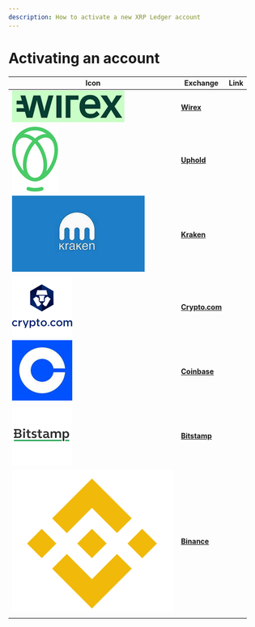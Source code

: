 ```yaml
---
description: How to activate a new XRP Ledger account
---
```


# Activating an account

| Icon                                                                  | Exchange                                                                                                | Link |
| --------------------------------------------------------------------- | ------------------------------------------------------------------------------------------------------- | ---- |
| ![](../.gitbook/assets/wirex.png)                                     | ****[**Wirex**](../getting-started-with-xumm/activating-an-account/from-wirex-to-xumm.md)****           |      |
| <img src="../.gitbook/assets/image (1).png" alt="" data-size="line">  | ****[**Uphold**](../getting-started-with-xumm/activating-an-account/from-uphold-to-xumm.md)****         |      |
| ![](<../.gitbook/assets/image (1) (2).png>)                           | ****[**Kraken**](../getting-started-with-xumm/activating-an-account/from-uphold-to-xumm.md)****         |      |
| ![](<../.gitbook/assets/image (2).png>)                               | ****[**Crypto.com**](../getting-started-with-xumm/activating-an-account/from-crypto.com-to-xumm.md)**** |      |
| <img src="../.gitbook/assets/image (8).png" alt="" data-size="line">  | ****[**Coinbase**](../getting-started-with-xumm/activating-an-account/from-coinbase-to-xumm.md)****     |      |
| ![](../.gitbook/assets/image.png)                                     | ****[**Bitstamp**](../getting-started-with-xumm/activating-an-account/from-bitstamp-to-xumm.md)****     |      |
| <img src="../.gitbook/assets/image (11).png" alt="" data-size="line"> | ****[**Binance**](../getting-started-with-xumm/activating-an-account/from-binance-to-xumm.md)****       |      |
|                                                                       |                                                                                                         |      |

